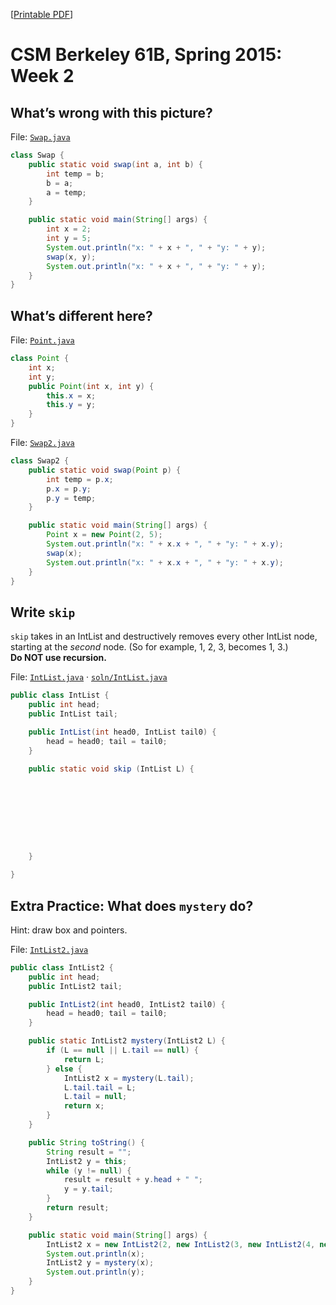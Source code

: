 [[Printable PDF](http://csmberkeley.github.io/cs61b/week02/readme.pdf)]

# CSM Berkeley 61B, Spring 2015: Week 2


## What’s wrong with this picture?

File: [`Swap.java`](Swap.java)

```java
class Swap {
    public static void swap(int a, int b) {
        int temp = b;
        b = a;
        a = temp;
    }

    public static void main(String[] args) {
        int x = 2;
        int y = 5;
        System.out.println("x: " + x + ", " + "y: " + y);
        swap(x, y);
        System.out.println("x: " + x + ", " + "y: " + y);
    }
}
```


## What’s different here?

File: [`Point.java`](Point.java)

```java
class Point {
    int x;
    int y;
    public Point(int x, int y) {
        this.x = x;
        this.y = y;
    }
}
```
File: [`Swap2.java`](Swap2.java)

```java
class Swap2 {
    public static void swap(Point p) {
        int temp = p.x;
        p.x = p.y;
        p.y = temp;
    }

    public static void main(String[] args) {
        Point x = new Point(2, 5);
        System.out.println("x: " + x.x + ", " + "y: " + x.y);
        swap(x);
        System.out.println("x: " + x.x + ", " + "y: " + x.y);
    }
}
```



## Write `skip`
`skip` takes in an IntList and destructively removes every other IntList node,
starting at the *second* node. (So for example, 1, 2, 3, becomes 1, 3.)  
**Do NOT use recursion.**

File: [`IntList.java`](IntList.java) &middot; [`soln/IntList.java`](soln/IntList.java)

```java
public class IntList {
    public int head;
    public IntList tail;

    public IntList(int head0, IntList tail0) {
        head = head0; tail = tail0;
    }

    public static void skip (IntList L) {









    }

}
```



## Extra Practice: What does `mystery` do?
Hint: draw box and pointers.

File: [`IntList2.java`](IntList2.java)

```java
public class IntList2 {
    public int head;
    public IntList2 tail;

    public IntList2(int head0, IntList2 tail0) {
        head = head0; tail = tail0;
    }

    public static IntList2 mystery(IntList2 L) {
        if (L == null || L.tail == null) {
            return L;
        } else {
            IntList2 x = mystery(L.tail);
            L.tail.tail = L;
            L.tail = null;
            return x;
        }
    }

    public String toString() {
        String result = "";
        IntList2 y = this;
        while (y != null) {
            result = result + y.head + " ";
            y = y.tail;
        }
        return result;
    }

    public static void main(String[] args) {
        IntList2 x = new IntList2(2, new IntList2(3, new IntList2(4, new IntList2(5, null))));
        System.out.println(x);
        IntList2 y = mystery(x);
        System.out.println(y);
    }
}
```
